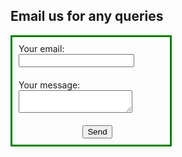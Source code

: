 ## Email us for any queries

<body>
  <form
        name="input"
        action="https://formspree.io/f/xrgjadad"
        method="POST"
        style="border: 3px solid green; width:50%"
>
    <div style="padding:10px;">
      <label style="width:100%">
        Your email:
      </label>
      <input type="email" name="email">
    </div>
    <div style="padding:10px">
      <label style="width:100%">
        Your message:
      </label>
      <textarea name="message"></textarea>
    </div>
  <!-- your other form fields go here -->
    <input type="hidden" name="_subject" value="New query submitted" />
    <input type="hidden" name="_next" value="https://ruchibahl18.github.io/superlazycoder.github.io/thanks" />
    <div style="display:flex;width:100%;justify-content:center;padding:10px">
      <input type="submit" value="Send" />
    </div>
  
</form>
</body>
